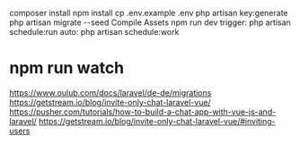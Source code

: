 composer install
npm install
cp .env.example .env
php artisan key:generate
php artisan migrate --seed
Compile Assets
npm run dev
trigger: php artisan schedule:run
auto: php artisan schedule:work


# npm run watch
https://www.oulub.com/docs/laravel/de-de/migrations
https://getstream.io/blog/invite-only-chat-laravel-vue/
https://pusher.com/tutorials/how-to-build-a-chat-app-with-vue-js-and-laravel/
https://getstream.io/blog/invite-only-chat-laravel-vue/#inviting-users
